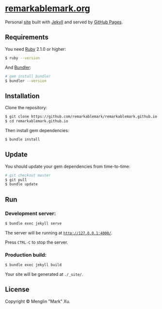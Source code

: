 # [remarkablemark.org](http://remarkablemark.org)

Personal [site](http://remarkablemark.org) built with [Jekyll](https://jekyllrb.com) and served by [GitHub Pages](https://pages.github.com).

## Requirements

You need [Ruby](https://www.ruby-lang.org/en/downloads/) 2.1.0 or higher:

```sh
$ ruby --version
```

And [Bundler](http://bundler.io/):

```sh
# gem install bundler
$ bundler --version
```

## Installation

Clone the repository:

```sh
$ git clone https://github.com/remarkablemark/remarkablemark.github.io.git
$ cd remarkablemark.github.io
```

Then install gem dependencies:

```sh
$ bundle install
```

## Update

You should update your gem dependencies from time-to-time:

```sh
# git checkout master
$ git pull
$ bundle update
```

## Run

### Development server:

```sh
$ bundle exec jekyll serve
```

The server will be running at [`http://127.0.0.1:4000/`](http://127.0.0.1:4000/).

Press `CTRL-C` to stop the server.

### Production build:

```sh
$ bundle exec jekyll build
```

Your site will be generated at `./_site/`.

## License

Copyright © Menglin "Mark" Xu.
